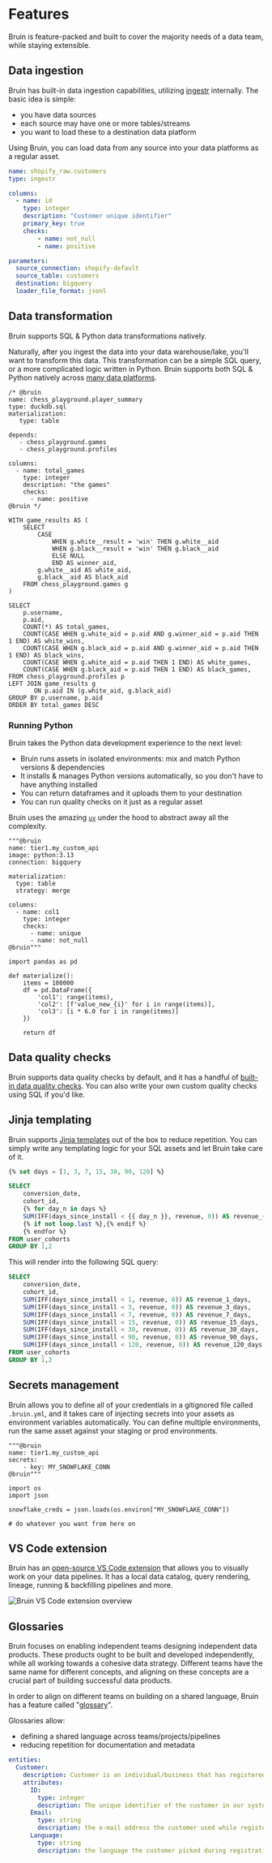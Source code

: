 # Features

Bruin is feature-packed and built to cover the majority needs of a data team, while staying extensible.

## Data ingestion

Bruin has built-in data ingestion capabilities, utilizing [ingestr](https://github.com/bruin-data/ingestr) internally. The basic idea is simple:
- you have data sources
- each source may have one or more tables/streams
- you want to load these to a destination data platform

Using Bruin, you can load data from any source into your data platforms as a regular asset.

```yaml
name: shopify_raw.customers
type: ingestr

columns:
  - name: id
    type: integer
    description: "Customer unique identifier"
    primary_key: true
    checks:
        - name: not_null
        - name: positive

parameters:
  source_connection: shopify-default
  source_table: customers
  destination: bigquery
  loader_file_format: jsonl
```

## Data transformation
Bruin supports SQL & Python data transformations natively.

Naturally, after you ingest the data into your data warehouse/lake, you'll want to transform this data. This transformation can be a simple SQL query, or a more complicated logic written in Python. Bruin supports both SQL & Python natively across [many data platforms](/#supported-platforms).

```bruin-sql
/* @bruin
name: chess_playground.player_summary
type: duckdb.sql
materialization:
   type: table

depends:
   - chess_playground.games
   - chess_playground.profiles

columns:
  - name: total_games
    type: integer
    description: "the games"
    checks:
      - name: positive
@bruin */

WITH game_results AS (
    SELECT
        CASE
            WHEN g.white__result = 'win' THEN g.white__aid
            WHEN g.black__result = 'win' THEN g.black__aid
            ELSE NULL
            END AS winner_aid,
        g.white__aid AS white_aid,
        g.black__aid AS black_aid
    FROM chess_playground.games g
)

SELECT
    p.username,
    p.aid,
    COUNT(*) AS total_games,
    COUNT(CASE WHEN g.white_aid = p.aid AND g.winner_aid = p.aid THEN 1 END) AS white_wins,
    COUNT(CASE WHEN g.black_aid = p.aid AND g.winner_aid = p.aid THEN 1 END) AS black_wins,
    COUNT(CASE WHEN g.white_aid = p.aid THEN 1 END) AS white_games,
    COUNT(CASE WHEN g.black_aid = p.aid THEN 1 END) AS black_games,
FROM chess_playground.profiles p
LEFT JOIN game_results g
       ON p.aid IN (g.white_aid, g.black_aid)
GROUP BY p.username, p.aid
ORDER BY total_games DESC
```

### Running Python
Bruin takes the Python data development experience to the next level:
- Bruin runs assets in isolated environments: mix and match Python versions & dependencies
- It installs & manages Python versions automatically, so you don't have to have anything installed
- You can return dataframes and it uploads them to your destination
- You can run quality checks on it just as a regular asset

Bruin uses the amazing [`uv`](https://astral.sh/uv) under the hood to abstract away all the complexity.  

```bruin-python
"""@bruin
name: tier1.my_custom_api
image: python:3.13
connection: bigquery

materialization:
  type: table
  strategy: merge

columns:
  - name: col1
    type: integer
    checks:
      - name: unique
      - name: not_null
@bruin"""

import pandas as pd

def materialize():
    items = 100000
    df = pd.DataFrame({
        'col1': range(items),
        'col2': [f'value_new_{i}' for i in range(items)],
        'col3': [i * 6.0 for i in range(items)]
    })

    return df
```

## Data quality checks

Bruin supports data quality checks by default, and it has a handful of [built-in data quality checks](../quality/available_checks.md). You can also write your own custom quality checks using SQL if you'd like.

## Jinja templating

Bruin supports [Jinja templates](../assets/templating/templating.md) out of the box to reduce repetition. You can simply write any templating logic for your SQL assets and let Bruin take care of it.

```sql
{% set days = [1, 3, 7, 15, 30, 90, 120] %}

SELECT
    conversion_date,
    cohort_id,
    {% for day_n in days %}
    SUM(IFF(days_since_install < {{ day_n }}, revenue, 0)) AS revenue_{{ day_n }}_days
    {% if not loop.last %},{% endif %}
    {% endfor %}
FROM user_cohorts
GROUP BY 1,2
```

This will render into the following SQL query:

```sql
SELECT
    conversion_date,
    cohort_id,
    SUM(IFF(days_since_install < 1, revenue, 0)) AS revenue_1_days,
    SUM(IFF(days_since_install < 3, revenue, 0)) AS revenue_3_days,
    SUM(IFF(days_since_install < 7, revenue, 0)) AS revenue_7_days,
    SUM(IFF(days_since_install < 15, revenue, 0)) AS revenue_15_days,
    SUM(IFF(days_since_install < 30, revenue, 0)) AS revenue_30_days,
    SUM(IFF(days_since_install < 90, revenue, 0)) AS revenue_90_days,
    SUM(IFF(days_since_install < 120, revenue, 0)) AS revenue_120_days
FROM user_cohorts
GROUP BY 1,2
```

## Secrets management
Bruin allows you to define all of your credentials in a gitignored file called `.bruin.yml`, and it takes care of injecting secrets into your assets as environment variables automatically. You can define multiple environments, run the same asset against your staging or prod environments.

```bruin-python
"""@bruin
name: tier1.my_custom_api
secrets:
    - key: MY_SNOWFLAKE_CONN
@bruin"""

import os
import json

snowflake_creds = json.loads(os.environ["MY_SNOWFLAKE_CONN"])

# do whatever you want from here on
```

## VS Code extension

Bruin has an [open-source VS Code extension](../vscode-extension/overview.md) that allows you to visually work on your data pipelines. It has a local data catalog, query rendering, lineage, running & backfilling pipelines and more.

![Bruin VS Code extension overview](/vscode-extension/render-asset.gif)

## Glossaries

Bruin focuses on enabling independent teams designing independent data products. These products ought to be built and developed independently, while all working towards a cohesive data strategy. Different teams have the same name for different concepts, and aligning on these concepts are a crucial part of building successful data products.

In order to align on different teams on building on a shared language, Bruin has a feature called "[glossary](../getting-started/glossary.md)".

Glossaries allow:
- defining a shared language across teams/projects/pipelines
- reducing repetition for documentation and metadata

```yaml
entities:  
  Customer:
    description: Customer is an individual/business that has registered on our platform.
    attributes:
      ID:
        type: integer
        description: The unique identifier of the customer in our systems.
      Email:
        type: string
        description: the e-mail address the customer used while registering on our website.
      Language:
        type: string
        description: the language the customer picked during registration.
```